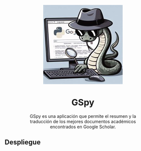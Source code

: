 <div align='center'>

![GSpy](/docs/img/GSpy256.jpg)

# GSpy

<div style='width:75%'>
    GSpy es una aplicación que permite el resumen y la traducción de los mejores documentos académicos encontrados en Google Scholar.
</div>

</div>

## Despliegue

